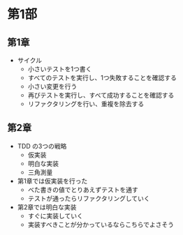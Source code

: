 # 第1部

## 第1章
- サイクル
  - 小さいテストを1つ書く
  - すべてのテストを実行し、1つ失敗することを確認する
  - 小さい変更を行う
  - 再びテストを実行し、すべて成功することを確認する
  - リファクタリングを行い、重複を除去する

## 第2章
- TDD の3つの戦略
  - 仮実装
  - 明白な実装
  - 三角測量
- 第1章では仮実装を行った
  - べた書きの値でとりあえずテストを通す
  - テストが通ったらリファクタリングしていく
- 第2章では明白な実装
  - すぐに実装していく
  - 実装すべきことが分かっているならこちらでよさそう
